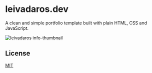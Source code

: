 # leivadaros.dev

A clean and simple portfolio template built with plain HTML, CSS and JavaScript.

![leivadaros info-thumbnail](https://user-images.githubusercontent.com/16403754/212373710-a66e129e-f1c0-4ebf-a306-91224d8abd79.png)

## License

[MIT](https://choosealicense.com/licenses/mit/)
